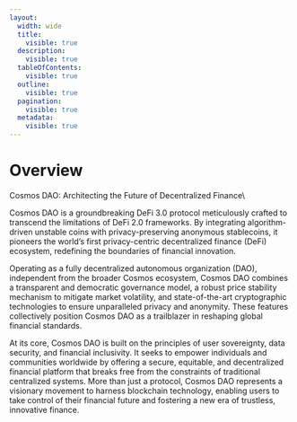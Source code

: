 ```yaml
---
layout:
  width: wide
  title:
    visible: true
  description:
    visible: true
  tableOfContents:
    visible: true
  outline:
    visible: true
  pagination:
    visible: true
  metadata:
    visible: true
---
```


# Overview

Cosmos DAO: Architecting the Future of Decentralized Finance\


Cosmos DAO is a groundbreaking DeFi 3.0 protocol meticulously crafted to transcend the limitations of DeFi 2.0 frameworks. By integrating algorithm-driven unstable coins with privacy-preserving anonymous stablecoins, it pioneers the world’s first privacy-centric decentralized finance (DeFi) ecosystem, redefining the boundaries of financial innovation.

Operating as a fully decentralized autonomous organization (DAO), independent from the broader Cosmos ecosystem, Cosmos DAO combines a transparent and democratic governance model, a robust price stability mechanism to mitigate market volatility, and state-of-the-art cryptographic technologies to ensure unparalleled privacy and anonymity. These features collectively position Cosmos DAO as a trailblazer in reshaping global financial standards.

At its core, Cosmos DAO is built on the principles of user sovereignty, data security, and financial inclusivity. It seeks to empower individuals and communities worldwide by offering a secure, equitable, and decentralized financial platform that breaks free from the constraints of traditional centralized systems. More than just a protocol, Cosmos DAO represents a visionary movement to harness blockchain technology, enabling users to take control of their financial future and fostering a new era of trustless, innovative finance.

